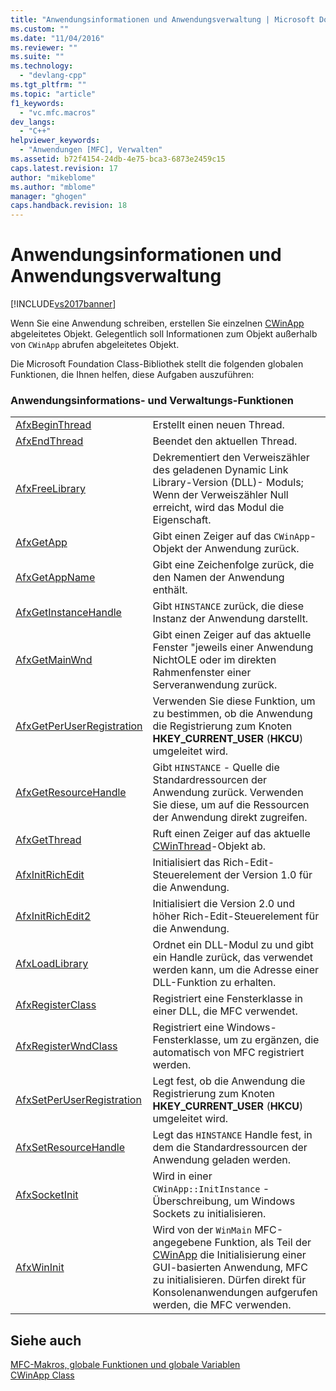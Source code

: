 ```yaml
---
title: "Anwendungsinformationen und Anwendungsverwaltung | Microsoft Docs"
ms.custom: ""
ms.date: "11/04/2016"
ms.reviewer: ""
ms.suite: ""
ms.technology: 
  - "devlang-cpp"
ms.tgt_pltfrm: ""
ms.topic: "article"
f1_keywords: 
  - "vc.mfc.macros"
dev_langs: 
  - "C++"
helpviewer_keywords: 
  - "Anwendungen [MFC], Verwalten"
ms.assetid: b72f4154-24db-4e75-bca3-6873e2459c15
caps.latest.revision: 17
author: "mikeblome"
ms.author: "mblome"
manager: "ghogen"
caps.handback.revision: 18
---
```

# Anwendungsinformationen und Anwendungsverwaltung
[!INCLUDE[vs2017banner](../../assembler/inline/includes/vs2017banner.md)]

Wenn Sie eine Anwendung schreiben, erstellen Sie einzelnen [CWinApp](../../mfc/reference/cwinapp-class.md) abgeleitetes Objekt.  Gelegentlich soll Informationen zum Objekt außerhalb von `CWinApp` abrufen abgeleitetes Objekt.  
  
 Die Microsoft Foundation Class\-Bibliothek stellt die folgenden globalen Funktionen, die Ihnen helfen, diese Aufgaben auszuführen:  
  
### Anwendungsinformations\- und Verwaltungs\-Funktionen  
  
|||  
|-|-|  
|[AfxBeginThread](../Topic/AfxBeginThread.md)|Erstellt einen neuen Thread.|  
|[AfxEndThread](../Topic/AfxEndThread.md)|Beendet den aktuellen Thread.|  
|[AfxFreeLibrary](../Topic/AfxFreeLibrary.md)|Dekrementiert den Verweiszähler des geladenen Dynamic Link Library\-Version \(DLL\)\- Moduls; Wenn der Verweiszähler Null erreicht, wird das Modul die Eigenschaft.|  
|[AfxGetApp](../Topic/AfxGetApp.md)|Gibt einen Zeiger auf das `CWinApp`\-Objekt der Anwendung zurück.|  
|[AfxGetAppName](../Topic/AfxGetAppName.md)|Gibt eine Zeichenfolge zurück, die den Namen der Anwendung enthält.|  
|[AfxGetInstanceHandle](../Topic/AfxGetInstanceHandle.md)|Gibt `HINSTANCE` zurück, die diese Instanz der Anwendung darstellt.|  
|[AfxGetMainWnd](../Topic/AfxGetMainWnd.md)|Gibt einen Zeiger auf das aktuelle Fenster "jeweils einer Anwendung NichtOLE oder im direkten Rahmenfenster einer Serveranwendung zurück.|  
|[AfxGetPerUserRegistration](../Topic/AfxGetPerUserRegistration.md)|Verwenden Sie diese Funktion, um zu bestimmen, ob die Anwendung die Registrierung zum Knoten **HKEY\_CURRENT\_USER** \(**HKCU**\) umgeleitet wird.|  
|[AfxGetResourceHandle](../Topic/AfxGetResourceHandle.md)|Gibt `HINSTANCE` \- Quelle die Standardressourcen der Anwendung zurück.  Verwenden Sie diese, um auf die Ressourcen der Anwendung direkt zugreifen.|  
|[AfxGetThread](../Topic/AfxGetThread.md)|Ruft einen Zeiger auf das aktuelle [CWinThread](../../mfc/reference/cwinthread-class.md)\-Objekt ab.|  
|[AfxInitRichEdit](../Topic/AfxInitRichEdit.md)|Initialisiert das Rich\-Edit\-Steuerelement der Version 1.0 für die Anwendung.|  
|[AfxInitRichEdit2](../Topic/AfxInitRichEdit2.md)|Initialisiert die Version 2.0 und höher Rich\-Edit\-Steuerelement für die Anwendung.|  
|[AfxLoadLibrary](../Topic/AfxLoadLibrary.md)|Ordnet ein DLL\-Modul zu und gibt ein Handle zurück, das verwendet werden kann, um die Adresse einer DLL\-Funktion zu erhalten.|  
|[AfxRegisterClass](../Topic/AfxRegisterClass.md)|Registriert eine Fensterklasse in einer DLL, die MFC verwendet.|  
|[AfxRegisterWndClass](../Topic/AfxRegisterWndClass.md)|Registriert eine Windows\-Fensterklasse, um zu ergänzen, die automatisch von MFC registriert werden.|  
|[AfxSetPerUserRegistration](../Topic/AfxSetPerUserRegistration.md)|Legt fest, ob die Anwendung die Registrierung zum Knoten **HKEY\_CURRENT\_USER** \(**HKCU**\) umgeleitet wird.|  
|[AfxSetResourceHandle](../Topic/AfxSetResourceHandle.md)|Legt das `HINSTANCE` Handle fest, in dem die Standardressourcen der Anwendung geladen werden.|  
|[AfxSocketInit](../Topic/AfxSocketInit.md)|Wird in einer `CWinApp::InitInstance` \- Überschreibung, um Windows Sockets zu initialisieren.|  
|[AfxWinInit](../Topic/AfxWinInit.md)|Wird von der `WinMain` MFC\-angegebene Funktion, als Teil der [CWinApp](../../mfc/reference/cwinapp-class.md) die Initialisierung einer GUI\-basierten Anwendung, MFC zu initialisieren.  Dürfen direkt für Konsolenanwendungen aufgerufen werden, die MFC verwenden.|  
  
## Siehe auch  
 [MFC\-Makros, globale Funktionen und globale Variablen](../../mfc/reference/mfc-macros-and-globals.md)   
 [CWinApp Class](../../mfc/reference/cwinapp-class.md)